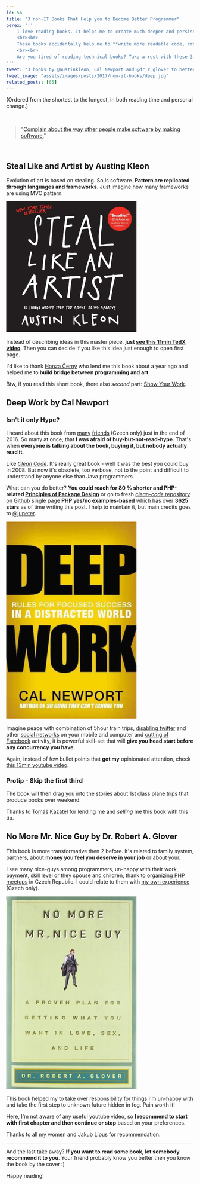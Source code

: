 ```yaml
---
id: 56
title: "3 non-IT Books That Help you to Become Better Programmer"
perex: '''
    I love reading books. It helps me to create much deeper and persistent neural connections than any other form of self-education.
    <br><br>
    These books accidentally help me to **write more readable code, create understandable and smart architecture** or **manage open-source in more polite and leading way**.
    <br><br>
    Are you tired of reading technical books? Take a rest with these 3.   
'''
tweet: "3 books by @austinkleon, Cal Newport and @dr_r_glover to better code #php #cleancode"
tweet_image: "assets/images/posts/2017/non-it-books/deep.jpg"
related_posts: [65]
---
```



(Ordered from the shortest to the longest, in both reading time and personal change.)


<br>

<blockquote class="blockquote">
    "<a href="http://notes.torrez.org/2011/04/an-empathetic-plan.html">Complain about the way other people make software by making software.</a>"
</blockquote>

<br>


## Steal Like and Artist by Austing Kleon

Evolution of art is based on stealing. So is software. **Pattern are replicated through languages and frameworks**. Just imagine how many frameworks are using MVC pattern.  

<img src="/assets/images/posts/2017/non-it-books/steal.jpg" class="img-thumbnail" style="max-width:350px">

Instead of describing ideas in this master piece, **just [see this 11min TedX video](https://www.youtube.com/watch?v=oww7oB9rjgw)**. Then you can decide if you like this idea just enough to open first page. 

I'd like to thank [Honza Černý](http://honzacerny.com/) who lend me this book about a year ago and helped me to **build bridge between programming and art**.

Btw, if you read this short book, there also *second* part: [Show Your Work](https://austinkleon.com/show-your-work/).


## Deep Work by Cal Newport

### Isn't it only Hype?

I heard about this book from [many](https://tomaskazatel.cz/) [friends](https://www.vzhurudolu.cz/blog/75-hluboka-prace) (Czech only) just in the end of 2016. So many at once, that **I was afraid of buy-but-not-read-hype**. That's when **everyone is talking about the book, buying it, but nobody actually read it**.

Like [*Clean Code*](https://www.amazon.com/Clean-Code-Handbook-Software-Craftsmanship/dp/0132350882). It's really great book - well it was the best you could buy in 2008. But now it's obsolete, too verbose, not to the point and difficult to understand by anyone else than Java programmers. 

What can you do better?  **You could reach for 80 % shorter and PHP-related [Principles of Package Design](https://leanpub.com/principles-of-package-design)** or go to fresh [*clean-code* repository on Github](https://github.com/jupeter/clean-code-php) single page **PHP yes/no examples-based** which has over **3625 stars** as of time writing this post. I help to maintain it, but main credits goes to [@jupeter](https://github.com/jupeter/).   


<img src="/assets/images/posts/2017/non-it-books/deep.jpg" class="img-thumbnail" style="max-width:350px">

Imagine peace with combination of 5hour train trips, [disabling twitter](/blog/2017/01/20/4-emotional-reasons-why-I-quit-my-twitter/) and other [social networks](/blog/2017/01/05/why-I-deleted-my-linkedin-account/) on your mobile and computer and [cutting of Facebook](https://zenhabits.net/unline/) activity, it is powerful skill-set that will **give you head start before any concurrency you have**.
 

Again, instead of few bullet points that **got my** opinionated attention, check [this 13min youtube video](https://www.youtube.com/watch?v=3E7hkPZ-HTk).


### Protip - Skip the first third

The book will then drag you into the stories about 1st class plane trips that produce books over weekend.  

Thanks to [Tomáš Kazatel](https://tomaskazatel.cz) for lending me and *selling* me this book with this tip. 



## No More Mr. Nice Guy by Dr. Robert A. Glover

This book is more transformative then 2 before. It's related to family system, partners, about **money you feel you deserve in your job** or about your.

I see many nice-guys among programmers, un-happy with their work, payment, skill level or they spouse and children, thank to [organizing PHP meetups](https://pehapkari.cz/) in Czech Republic. I could relate to them with [my own experience](https://www.youtube.com/watch?v=GFu5ONiHnMA) (Czech only). 
 
<img src="/assets/images/posts/2017/non-it-books/nice.jpg" class="img-thumbnail" style="max-width:350px">

This book helped my to take over responsibility for things I'm un-happy with and take the first step to unknown future hidden in fog. Pain worth it!


Here, I'm not aware of any useful youtube video, so **I recommend to start with first chapter and then continue or stop** based on your preferences.


Thanks to all my women and Jakub Lipus for recommendation.

---



And the last take away? **If you want to read some book, let somebody recommend it to you**. Your friend probably know you better then you know the book by the cover :)



Happy reading!
